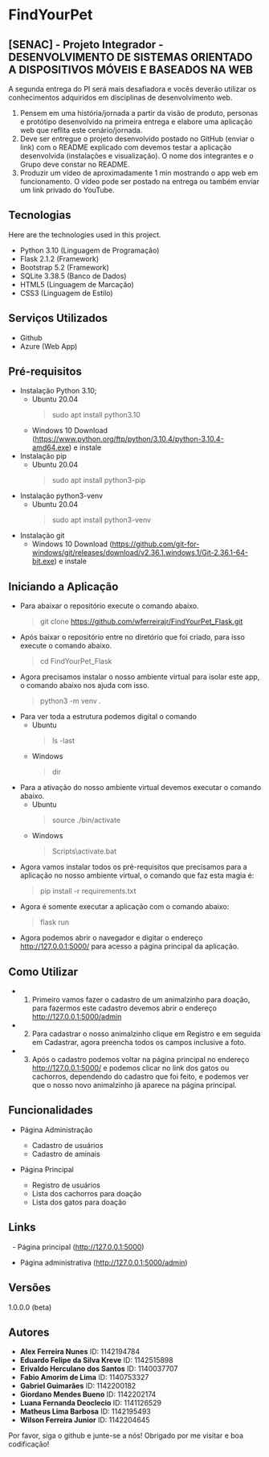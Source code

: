 # FindYourPet

## [SENAC] - Projeto Integrador -  DESENVOLVIMENTO DE SISTEMAS ORIENTADO A DISPOSITIVOS MÓVEIS E BASEADOS NA WEB

A segunda entrega do PI será mais desafiadora e vocês deverão utilizar os conhecimentos adquiridos em disciplinas de desenvolvimento web.

1) Pensem em uma história/jornada a partir da visão de produto, personas e protótipo desenvolvido na primeira entrega e elabore uma aplicação web que reflita este cenário/jornada.
2) Deve ser entregue o projeto desenvolvido postado no GitHub (enviar o link) com o README explicado com devemos testar a aplicação desenvolvida (instalações e visualização). O nome dos integrantes e o Grupo deve constar no README.
3) Produzir um vídeo de aproximadamente 1 min mostrando o app web em funcionamento. O vídeo pode ser postado na entrega ou também enviar um link privado do YouTube.


## Tecnologias 

Here are the technologies used in this project.

* Python 3.10 (Linguagem de Programação)
* Flask 2.1.2 (Framework)
* Bootstrap 5.2 (Framework)
* SQLite 3.38.5 (Banco de Dados)
* HTML5 (Linguagem de Marcação)
* CSS3 (Linguagem de Estilo)


## Serviços Utilizados

* Github
* Azure (Web App)


## Pré-requisitos
* Instalação Python 3.10;
    - Ubuntu 20.04
        > sudo apt install python3.10
    - Windows 10
        Download (https://www.python.org/ftp/python/3.10.4/python-3.10.4-amd64.exe)  e instale
* Instalação pip
    - Ubuntu 20.04
        > sudo apt install python3-pip
* Instalação python3-venv
    - Ubuntu 20.04
        > sudo apt install python3-venv
* Instalação git
    - Windows 10
        Download (https://github.com/git-for-windows/git/releases/download/v2.36.1.windows.1/Git-2.36.1-64-bit.exe) e instale


## Iniciando a Aplicação

* Para abaixar o repositório execute o comando abaixo.
    > git clone https://github.com/wferreirajr/FindYourPet_Flask.git
* Após baixar o repositório entre no diretório que foi criado, para isso execute o comando abaixo.
    > cd FindYourPet_Flask
* Agora precisamos instalar o nosso ambiente virtual para isolar este app, o comando abaixo nos ajuda com isso.
    > python3 -m venv .
* Para ver toda a estrutura podemos digital o comando
    - Ubuntu
        > ls -last
    - Windows
        > dir
* Para a ativação do nosso ambiente virtual devemos executar o comando abaixo.
    - Ubuntu
        > source ./bin/activate
    - Windows 
        > Scripts\activate.bat
* Agora vamos instalar todos os pré-requisitos que precisamos para a aplicação no nosso ambiente virtual, o comando que faz esta magia é:
    > pip install -r requirements.txt
* Agora é somente executar a aplicação com o comando abaixo:
    > flask run
* Agora podemos abrir o navegador e digitar o endereço http://127.0.0.1:5000/ para acesso a página principal da aplicação.
## Como Utilizar

* 1. Primeiro vamos fazer o cadastro de um animalzinho para doação, para fazermos este cadastro devemos abrir o endereço http://127.0.0.1:5000/admin
* 2. Para cadastrar o nosso animalzinho clique em Registro e em seguida em Cadastrar, agora preencha todos os campos inclusive a foto.
* 3. Após o cadastro podemos voltar na página principal no endereço http://127.0.0.1:5000/ e podemos clicar no link dos gatos ou cachorros, dependendo do cadastro que foi feito, e podemos ver que o nosso novo animalzinho já aparece na página principal.


## Funcionalidades

* Página Administração
    - Cadastro de usuários
    - Cadastro de aminais

* Página Principal
    - Registro de usuários
    - Lista dos cachorros para doação
    - Lista dos gatos para doação


## Links

  - Página principal (http://127.0.0.1:5000)
  - Página administrativa (http://127.0.0.1:5000/admin)


## Versões

1.0.0.0 (beta)


## Autores

* **Alex Ferreira Nunes** ID: 1142194784
* **Eduardo Felipe da Silva Kreve** ID: 1142515898
* **Erivaldo Herculano dos Santos** ID: 1140037707
* **Fabio Amorim de Lima** ID: 1140753327
* **Gabriel Guimarães** ID: 1142200182
* **Giordano Mendes Bueno** ID: 1142202174
* **Luana Fernanda Deoclecio** ID: 1141126529
* **Matheus Lima Barbosa** ID: 1142195493
* **Wilson Ferreira Junior** ID: 1142204645

Por favor, siga o github e junte-se a nós!
Obrigado por me visitar e boa codificação!

